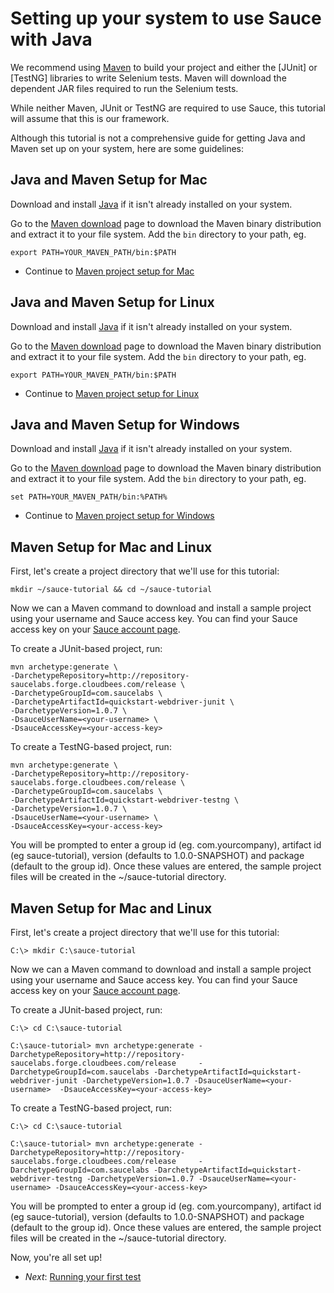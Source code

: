 Setting up your system to use Sauce with Java
=====

We recommend using [Maven](http://maven.apache.org) to build your project and either the [JUnit] or [TestNG]
libraries to write Selenium tests. Maven will download the dependent JAR files
required to run the Selenium tests.

While neither Maven, JUnit or TestNG are required
to use Sauce, this tutorial will assume that this is our framework.

Although this tutorial is not a comprehensive guide for getting Java and Maven set up on
your system, here are some guidelines:

Java and Maven Setup for Mac
---

Download and install [Java](http://www.java.com/en/download/index.jsp) if it isn't already installed on your system.

Go to the [Maven download](http://maven.apache.org/download.html) page to download the Maven binary distribution and extract it to your file system.  Add the `bin` directory to your path, eg.

	export PATH=YOUR_MAVEN_PATH/bin:$PATH

* Continue to [Maven project setup for Mac](#maven_mac)

Java and Maven Setup for Linux
---

Download and install [Java](http://www.java.com/en/download/index.jsp) if it isn't already installed on your system.

Go to the [Maven download](http://maven.apache.org/download.html) page to download the Maven binary distribution and extract it to your file system.  Add the `bin` directory to your path, eg.

	export PATH=YOUR_MAVEN_PATH/bin:$PATH

* Continue to [Maven project setup for Linux](#maven_linux)

Java and Maven Setup for Windows
---

Download and install [Java](http://www.java.com/en/download/index.jsp) if it isn't already installed on your system.

Go to the [Maven download](http://maven.apache.org/download.html) page to download the Maven binary distribution and extract it to your file system.  Add the `bin` directory to your path, eg.

	set PATH=YOUR_MAVEN_PATH/bin:%PATH%

* Continue to [Maven project setup for Windows](#maven_win)

<a id="maven_mac"></a><a id="maven_linux"></a>Maven Setup for Mac and Linux
---
First, let's create a project directory that we'll use for this tutorial:

    mkdir ~/sauce-tutorial && cd ~/sauce-tutorial

Now we can a Maven command to download and install a sample project using your username and Sauce access key. You can
find your Sauce access key on your [Sauce account page](https://saucelabs.com/account).

To create a JUnit-based project, run:

	mvn archetype:generate \
	-DarchetypeRepository=http://repository-saucelabs.forge.cloudbees.com/release \
	-DarchetypeGroupId=com.saucelabs \
	-DarchetypeArtifactId=quickstart-webdriver-junit \
	-DarchetypeVersion=1.0.7 \
	-DsauceUserName=<your-username> \
	-DsauceAccessKey=<your-access-key>

To create a TestNG-based project, run:
	
	mvn archetype:generate \
	-DarchetypeRepository=http://repository-saucelabs.forge.cloudbees.com/release \
	-DarchetypeGroupId=com.saucelabs \
	-DarchetypeArtifactId=quickstart-webdriver-testng \
	-DarchetypeVersion=1.0.7 \
	-DsauceUserName=<your-username> \
	-DsauceAccessKey=<your-access-key>

You will be prompted to enter a group id (eg. com.yourcompany), artifact id (eg sauce-tutorial), version (defaults to 1.0.0-SNAPSHOT) and package (default to the group id).  Once these values are entered, the sample project files will be created in the ~/sauce-tutorial directory.

<a id="maven_win"></a><a id="maven_linux"></a>Maven Setup for Mac and Linux
---
First, let's create a project directory that we'll use for this tutorial:

    C:\> mkdir C:\sauce-tutorial

Now we can a Maven command to download and install a sample project using your username and Sauce access key. You can
find your Sauce access key on your [Sauce account page](https://saucelabs.com/account).

To create a JUnit-based project, run:

	C:\> cd C:\sauce-tutorial

	C:\sauce-tutorial> mvn archetype:generate -DarchetypeRepository=http://repository-saucelabs.forge.cloudbees.com/release 	-DarchetypeGroupId=com.saucelabs -DarchetypeArtifactId=quickstart-webdriver-junit -DarchetypeVersion=1.0.7 -DsauceUserName=<your-username> 	-DsauceAccessKey=<your-access-key>

To create a TestNG-based project, run:
	
	C:\> cd C:\sauce-tutorial

	C:\sauce-tutorial> mvn archetype:generate -DarchetypeRepository=http://repository-saucelabs.forge.cloudbees.com/release 	-DarchetypeGroupId=com.saucelabs -DarchetypeArtifactId=quickstart-webdriver-testng -DarchetypeVersion=1.0.7	-DsauceUserName=<your-username>	-DsauceAccessKey=<your-access-key>

You will be prompted to enter a group id (eg. com.yourcompany), artifact id (eg sauce-tutorial), version (defaults to 1.0.0-SNAPSHOT) and package (default to the group id).  Once these values are entered, the sample project files will be created in the ~/sauce-tutorial directory.

Now, you're all set up!

* _Next_: [Running your first test](https://github.com/saucelabs/java-tutorial/blob/master/03-First-Test.md)